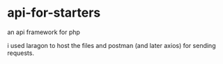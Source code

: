 # api-for-starters
an api framework for php

i used laragon to host the files and postman (and later axios) for sending requests.
